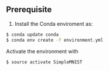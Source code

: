 

## Prerequisite
1. Install the Conda enviroment as:

```bash
$ conda update conda
$ conda env create -f environment.yml
```

Activate the environment with

```bash
$ source activate SimpleMNIST
```
